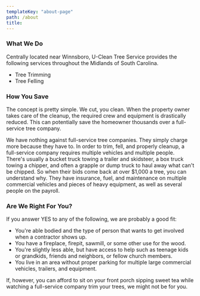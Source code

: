 ```yaml
---
templateKey: "about-page"
path: /about
title:
---
```


### What We Do

Centrally located near Winnsboro, U-Clean Tree Service provides the following services throughout the Midlands of South Carolina.

- Tree Trimming
- Tree Felling

### How You Save

The concept is pretty simple. We cut, you clean. When the property owner takes care of the cleanup, the required crew and equipment is drastically reduced. This can potentially save the homeowner thousands over a full-service tree company.

We have nothing against full-service tree companies. They simply charge more because they have to. In order to trim, fell, and properly cleanup, a full-service company requires multiple vehicles and multiple people. There's usually a bucket truck towing a trailer and skidsteer, a box truck towing a chipper, and often a grapple or dump truck to haul away what can't be chipped. So when their bids come back at over \$1,000 a tree, you can understand why. They have insurance, fuel, and maintenance on multiple commercial vehicles and pieces of heavy equipment, as well as several people on the payroll.

### Are We Right For You?

If you answer YES to any of the following, we are probably a good fit:

- You're able bodied and the type of person that wants to get involved when a contractor shows up.
- You have a fireplace, firepit, sawmill, or some other use for the wood.
- You're slightly less able, but have access to help such as teenage kids or grandkids, friends and neighbors, or fellow church members.
- You live in an area without proper parking for multiple large commercial vehicles, trailers, and equipment.

If, however, you can afford to sit on your front porch sipping sweet tea while watching a full-service company trim your trees, we might not be for you.
